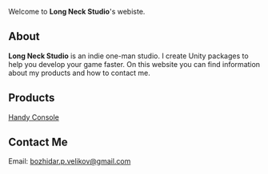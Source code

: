 Welcome to **Long Neck Studio**'s webiste. 

## About
**Long Neck Studio** is an indie one-man studio. I create Unity packages to help you develop your game faster. On this website you can find information about my products and how to contact me.

## Products
[Handy Console](https://bozhidarvelikov.github.io/Handy-Console/)

## Contact Me
Email: bozhidar.p.velikov@gmail.com
